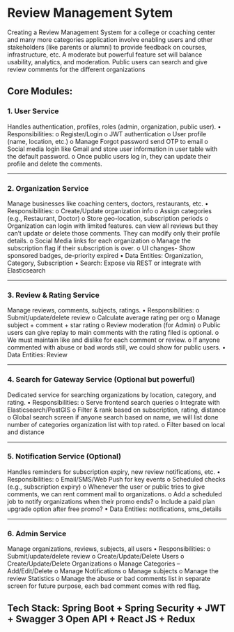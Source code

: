 # Review Management Sytem

Creating a Review Management System for a college or coaching center and many more categories application involve enabling users and other stakeholders (like parents or alumni) to provide feedback on courses, infrastructure, etc. A moderate but powerful feature set will balance usability, analytics, and moderation. Public users can search and give review comments for the different organizations


## Core Modules:

### 1. User Service
  Handles authentication, profiles, roles (admin, organization, public user).
•	Responsibilities:
o	Register/Login
o	JWT authentication
o	User profile (name, location, etc.)
o	Manage Forgot password send OTP to email
o	Social media login like Gmail and store user information in user table with the default password.
o	Once public users log in, they can update their profile and delete the comments.

________________________________________
### 2. Organization Service
  Manage businesses like coaching centers, doctors, restaurants, etc.
•	Responsibilities:
o	Create/Update organization info
o	Assign categories (e.g., Restaurant, Doctor)
o	Store geo-location, subscription periods
o	Organization can login with limited features. can view all reviews but they can’t update or delete those comments. They can modify only their profile details.
o	Social Media links for each organization
o	Manage the subscription flag if their subscription is over.
o	UI changes- Show sponsored badges, de-priority expired
•	Data Entities: Organization, Category, Subscription
•	Search: Expose via REST or integrate with Elasticsearch
________________________________________
### 3. Review & Rating Service
 Manage reviews, comments, subjects, ratings.
•	Responsibilities:
o	Submit/update/delete review
o	Calculate average rating per org
o	Manage subject + comment + star rating
o	Review moderation (for Admin)
o	Public users can give replay to main comments with the rating filed is optional.
o	We must maintain like and dislike for each comment or review.
o	If anyone commented with abuse or bad words still, we could show for public users.
•	Data Entities: Review
________________________________________
### 4. Search for Gateway Service (Optional but powerful)
  Dedicated service for searching organizations by location, category, and rating.
•	Responsibilities:
o	Serve frontend search queries
o	Integrate with Elasticsearch/PostGIS
o	Filter & rank based on subscription, rating, distance
o	Global search screen if anyone search based on name, we will list done number of categories organization list with top rated.
o	Filter based on local and distance 


________________________________________
### 5. Notification Service (Optional)
 Handles reminders for subscription expiry, new review notifications, etc.
•	Responsibilities:
o	Email/SMS/Web Push for key events
o	Scheduled checks (e.g., subscription expiry)
o	Whenever the user or public tries to give comments, we can rent comment mail to organizations.
o	Add a scheduled job to notify organizations when their promo ends?
o	Include a paid plan upgrade option after free promo?
•	Data Entities: notifications, sms_details


________________________________________

### 6. Admin Service
Manage organizations, reviews, subjects, all users
•	Responsibilities:
o	Submit/update/delete review
o	Create/Update/Delete Users
o	Create/Update/Delete Organizations 
o	Manage Categories – Add/Edit/Delete
o	Manage Notifications
o	Manage subjects
o	Manage the review Statistics
o	Manage the abuse or bad comments list in separate screen for future purpose, each bad comment comes with red flag.



## Tech Stack: Spring Boot + Spring Security + JWT + Swagger 3 Open API + React JS + Redux


